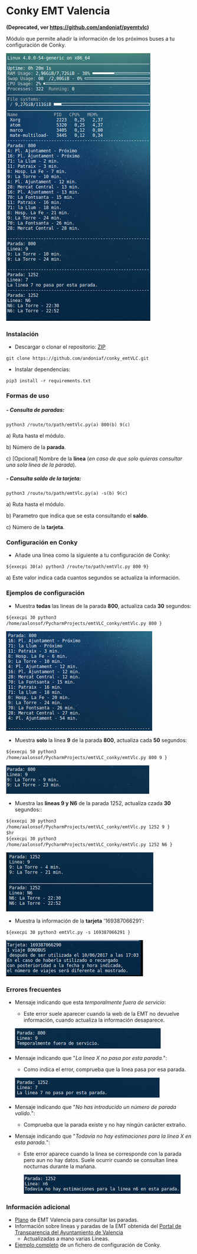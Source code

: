 # Conky EMT Valencia

**(Deprecated, ver https://github.com/andoniaf/pyemtvlc)**

Módulo que permite añadir la información de los próximos buses a tu configuración de Conky.

![](./.img/conky_emtVLC_01.png)

### Instalación
- Descargar o clonar el repositorio: [ZIP](https://github.com/andoniaf/conky_emtVLC/archive/master.zip)
```
git clone https://github.com/andoniaf/conky_emtVLC.git
```

- Instalar dependencias:
```
pip3 install -r requirements.txt
```

### Formas de uso
##### - Consulta de paradas:
```
python3 /route/to/path/emtVlc.py(a) 800(b) 9(c)
```
a) Ruta hasta el módulo.

b) Número de la **parada**.

c) [Opcional] Nombre de la **linea** (*en caso de que solo quieras consultar una sola linea de la parada*).


##### - Consulta saldo de la tarjeta:
```
python3 /route/to/path/emtVlc.py(a) -s(b) 9(c)
```
a) Ruta hasta el módulo.

b) Parametro que indica que se esta consultando el **saldo**.

c) Número de la **tarjeta**.


### Configuración en Conky
- Añade una linea como la siguiente a tu configuración de Conky:
```
${execpi 30(a) python3 /route/to/path/emtVlc.py 800 9}
```
a) Este valor indica cada cuantos segundos se actualiza la información.

### Ejemplos de configuración
- Muestra **todas** las lineas de la parada **800**, actualiza cada **30** segundos:
```
${execpi 30 python3 /home/aalonsof/PycharmProjects/emtVLC_conky/emtVlc.py 800 }
```
![](./.img/conky_emtVLC_02.png)

- Muestra **solo** la linea **9** de la parada **800**, actualiza cada **50** segundos:
```
${execpi 50 python3 /home/aalonsof/PycharmProjects/emtVLC_conky/emtVlc.py 800 9 }
```
![](./.img/conky_emtVLC_03.png)

- Muestra las **lineas 9 y N6** de la parada 1252, actualiza czada **30** segundos::
```
${execpi 30 python3 /home/aalonsof/PycharmProjects/emtVLC_conky/emtVlc.py 1252 9 }
$hr
${execpi 30 python3 /home/aalonsof/PycharmProjects/emtVLC_conky/emtVlc.py 1252 N6 }
```
![](./.img/conky_emtVLC_07.png)

- Muestra la información de la **tarjeta** '169387066291':
```
${execpi 30 python3 emtVlc.py -s 169387066291 }
```
![](./.img/conky_emtVLC_09.png)

### Errores frecuentes
- Mensaje indicando que esta *temporalmente fuera de servicio*:
   - Este error suele aparecer cuando la web de la EMT no devuelve información, cuando actualiza la información desaparece.

   ![](./.img/conky_emtVLC_06.png)

- Mensaje indicando que "*La linea X no pasa por esta parada.*":
   - Como indica el error, comprueba que la linea pasa por esa parada.

   ![](./.img/conky_emtVLC_04.png)

- Mensaje indicando que "*No has introducido un número de parada valido.*":
  - Comprueba que la parada existe y no hay ningún carácter extraño.


- Mensaje indicando que "*Todavía no hay estimaciones para la linea X en esta parada.*":
  - Este error aparece cuando la linea se corresponde con la parada pero aun no hay datos. Suele ocurrir cuando se consultan linea nocturnas durante la mañana.

      ![](./.img/conky_emtVLC_08.png)


### Información adicional
- [Plano](https://www.emtvalencia.es/geoportal/) de EMT Valencia para consultar las paradas.
- Información sobre lineas y paradas de la EMT obtenida del [Portal de Transparencia del Ayuntamiento de Valencia](http://gobiernoabierto.valencia.es/va/data/)
  - Actualizadas a mano varias Lineas.
- [Ejemplo completo](https://gist.github.com/andoniaf/ac9a04b2746196475322cd5dde5a9036) de un fichero de configuración de Conky.
